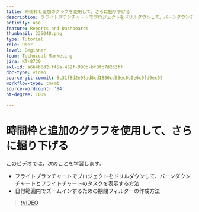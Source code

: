 ```yaml
---
title: 時間枠と追加のグラフを使用して、さらに掘り下げる
description: フライトプランチャートでプロジェクトをドリルダウンして、バーンダウンチャートとフライトチャートのタスクを[!UICONTROL 拡張分析]に表示する方法を学びます。
activity: use
feature: Reports and Dashboards
thumbnail: 335048.png
type: Tutorial
role: User
level: Beginner
team: Technical Marketing
jira: KT-8730
exl-id: a6b4b6d2-f45a-452f-990b-bf8fc7d263ff
doc-type: video
source-git-commit: 6c31f8d2e98ad8cd1880cd03ec0b0e6c0fd9ec09
workflow-type: tm+mt
source-wordcount: '84'
ht-degree: 100%

---
```


# 時間枠と追加のグラフを使用して、さらに掘り下げる

このビデオでは、次のことを学習します。

* フライトプランチャートでプロジェクトをドリルダウンして、バーンダウンチャートとフライトチャートのタスクを表示する方法
* 日付範囲内でズームインするための期間フィルターの作成方法

>[!VIDEO](https://video.tv.adobe.com/v/335048/?quality=12&learn=on)
